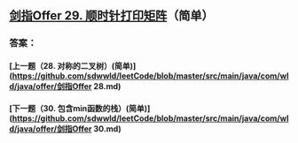 ## [剑指Offer 29. 顺时针打印矩阵](https://leetcode-cn.com/problems/merge-two-sorted-lists/)（简单）





### 答案：



#### [上一题（28. 对称的二叉树）(简单)](https://github.com/sdwwld/leetCode/blob/master/src/main/java/com/wld/java/offer/剑指Offer 28.md)

#### [下一题（30. 包含min函数的栈）(简单)](https://github.com/sdwwld/leetCode/blob/master/src/main/java/com/wld/java/offer/剑指Offer 30.md)